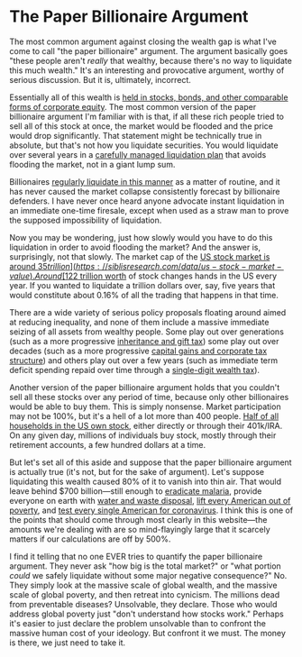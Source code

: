 # The Paper Billionaire Argument

The most common argument against closing the wealth gap is what I've come to call "the paper billionaire" argument. The argument basically goes "these people aren't _really_ that wealthy, because there's no way to liquidate this much wealth." It's an interesting and provocative argument, worthy of serious discussion. But it is, ultimately, incorrect.

Essentially all of this wealth is [held in stocks, bonds, and other comparable forms of corporate equity](https://www.cnbc.com/2018/02/07/where-the-super-rich-keep-their-money.html). The most common version of the paper billionaire argument I'm familiar with is that, if all these rich people tried to sell all of this stock at once, the market would be flooded and the price would drop significantly. That statement might be technically true in absolute, but that's not how you liquidate securities. You would liquidate over several years in a [carefully managed liquidation plan](https://corpgov.law.harvard.edu/2016/03/24/a-guide-to-rule-10b5-1-plans/) that avoids flooding the market, not in a giant lump sum.

Billionaires [regularly liquidate in this manner](https://www.cnbc.com/2020/02/11/jeff-bezos-sold-4point1-billion-worth-of-amazon-shares-in-past-week.html) as a matter of routine, and it has never caused the market collapse consistently forecast by billionaire defenders. I have never once heard anyone advocate instant liquidation in an immediate one-time firesale, except when used as a straw man to prove the supposed impossibility of liquidation.

Now you may be wondering, just how slowly would you have to do this liquidation in order to avoid flooding the market? And the answer is, surprisingly, not that slowly. The market cap of the [US stock market is around $35 trillion](https://siblisresearch.com/data/us-stock-market-value). Around [$122 trillion worth](https://www.nasdaqtrader.com/trader.aspx?id=FullVolumeSummary#) of stock changes hands in the US every year. If you wanted to liquidate a trillion dollars over, say, five years that would constitute about 0.16% of all the trading that happens in that time.

There are a wide variety of serious policy proposals floating around aimed at reducing inequality, and none of them include a massive immediate seizing of all assets from wealthy people. Some play out over generations (such as a more progressive [inheritance and gift tax](https://americansfortaxfairness.org/tax-fairness-briefing-booklet/fact-sheet-the-estate-inheritance-tax/)) some play out over decades (such as a more progressive [capital gains and corporate tax structure](http://www.urban.org/sites/default/files/publication/81551/2000817-a-proposal-to-reform-the-taxation-of-corporate-income.pdf)) and others play out over a few years (such as immediate term deficit spending repaid over time through a [single-digit wealth tax](https://www.npr.org/2019/12/05/782135614/how-would-a-wealth-tax-work)).

Another version of the paper billionaire argument holds that you couldn't sell all these stocks over any period of time, because only other billionaires would be able to buy them. This is simply nonsense. Market participation may not be 100%, but it's a hell of a lot more than 400 people. [Half of all households in the US own stock](https://www.pewresearch.org/fact-tank/2020/03/25/more-than-half-of-u-s-households-have-some-investment-in-the-stock-market/), either directly or through their 401k/IRA. On any given day, millions of individuals buy stock, mostly through their retirement accounts, a few hundred dollars at a time.

But let's set all of this aside and suppose that the paper billionaire argument is actually true (it's not, but for the sake of argument). Let's suppose liquidating this wealth caused 80% of it to vanish into thin air. That would leave behind $700 billion—still enough to [eradicate malaria](https://pubmed.ncbi.nlm.nih.gov/25551454/), provide everyone on earth with [water and waste disposal](https://www.who.int/water_sanitation_health/watandmacr3.pdf), [lift every American out of poverty](https://prospect.org/power/much-money-take-eliminate-poverty-america/), and [test every single American for coronavirus](https://www.cnbc.com/2020/04/21/coronavirus-tests-rockefeller-plan-would-screen-millions-for-covid-19.html). I think this is one of the points that should come through most clearly in this website—the amounts we're dealing with are so mind-flayingly large that it scarcely matters if our calculations are off by 500%.

I find it telling that no one EVER tries to quantify the paper billionaire argument. They never ask "how big is the total market?" or "what portion _could_ we safely liquidate without some major negative consequence?" No. They simply look at the massive scale of global wealth, and the massive scale of global poverty, and then retreat into cynicism. The millions dead from preventable diseases? Unsolvable, they declare. Those who would address global poverty just "don't understand how stocks work." Perhaps it's easier to just declare the problem unsolvable than to confront the massive human cost of your ideology. But confront it we must. The money is there, we just need to take it.
